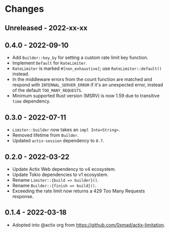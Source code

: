 # Changes

## Unreleased - 2022-xx-xx


## 0.4.0 - 2022-09-10
- Add `Builder::key_by` for setting a custom rate limit key function.
- Implement `Default` for `RateLimiter`.
- `RateLimiter` is marked `#[non_exhaustive]`; use `RateLimiter::default()` instead.
- In the middleware errors from the count function are matched and respond with `INTERNAL_SERVER_ERROR` if it's an unexpected error, instead of the default `TOO_MANY_REQUESTS`.
- Minimum supported Rust version (MSRV) is now 1.59 due to transitive `time` dependency.


## 0.3.0 - 2022-07-11
- `Limiter::builder` now takes an `impl Into<String>`.
- Removed lifetime from `Builder`.
- Updated `actix-session` dependency to `0.7`.


## 0.2.0 - 2022-03-22
- Update Actix Web dependency to v4 ecosystem.
- Update Tokio dependencies to v1 ecosystem.
- Rename `Limiter::{build => builder}()`.
- Rename `Builder::{finish => build}()`.
- Exceeding the rate limit now returns a 429 Too Many Requests response.


## 0.1.4 - 2022-03-18
- Adopted into @actix org from <https://github.com/0xmad/actix-limitation>.
